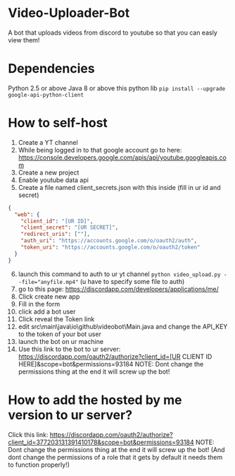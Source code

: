 # Video-Uploader-Bot
A bot that uploads videos from discord to youtube so that you can easly view them!

# Dependencies
Python 2.5 or above
Java 8 or above
this python lib `pip install --upgrade google-api-python-client`

# How to self-host
1. Create a YT channel
2. While being logged in to that google account go to here: https://console.developers.google.com/apis/api/youtube.googleapis.com
3. Create a new project
4. Enable youtube data api
5. Create a file named client_secrets.json with this inside (fill in ur id and secret)
```json
{
  "web": {
    "client_id": "[UR ID]",
    "client_secret": "[UR SECRET]",
    "redirect_uris": [""],
    "auth_uri": "https://accounts.google.com/o/oauth2/auth",
    "token_uri": "https://accounts.google.com/o/oauth2/token"
  }
}
```
6. launch this command to auth to ur yt channel `python video_upload.py --file="anyfile.mp4"` (u have to specify some file to auth)
7. go to this page: https://discordapp.com/developers/applications/me/
8. Click create new app
9. Fill in the form
10. click add a bot user
11. Click reveal the Token link
12. edit src\main\java\io\github\videobot\Main.java and change the API_KEY to the token of your bot user
13. launch the bot on ur machine
14. Use this link to the bot to ur server: https://discordapp.com/oauth2/authorize?client_id=[UR CLIENT ID HERE]&scope=bot&permissions=93184
NOTE: Dont change the permissions thing at the end it will screw up the bot!

# How to add the hosted by me version to ur server?
Click this link: https://discordapp.com/oauth2/authorize?client_id=377203131391410178&scope=bot&permissions=93184
NOTE: Dont change the permissions thing at the end it will screw up the bot! (And dont change the permissions of a role that it gets by default it needs them to function properly!)
